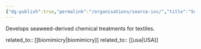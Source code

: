 ```yaml
---
{"dg-publish":true,"permalink":"/organisations/soarce-inc/","title":"Soarce Inc."}
---
```



Develops seaweed-derived chemical treatments for textiles.

related_to:: [[biomimicry\|biomimicry]]
related_to:: [[usa\|USA]]
